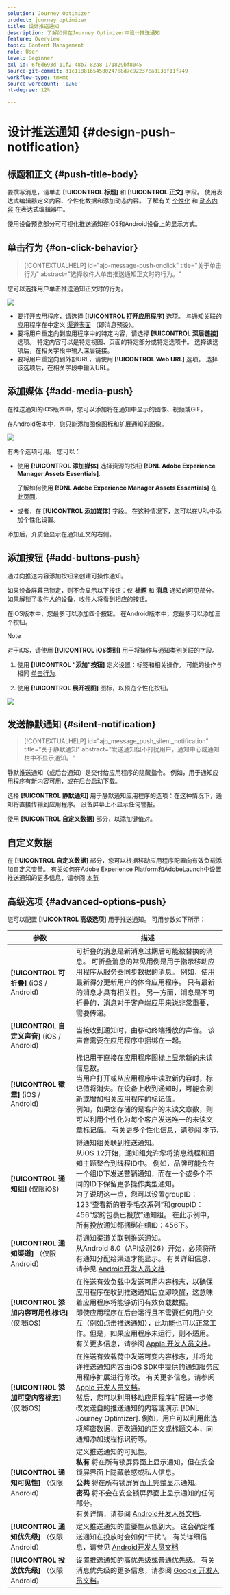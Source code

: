 ```yaml
---
solution: Journey Optimizer
product: journey optimizer
title: 设计推送通知
description: 了解如何在Journey Optimizer中设计推送通知
feature: Overview
topic: Content Management
role: User
level: Beginner
exl-id: 6f6d693d-11f2-48b7-82a8-171829bf8045
source-git-commit: d1c11881654580247e8d7c92237cad130f11f749
workflow-type: tm+mt
source-wordcount: '1260'
ht-degree: 12%

---
```


# 设计推送通知 {#design-push-notification}

## 标题和正文 {#push-title-body}

要撰写消息，请单击 **[!UICONTROL 标题]** 和 **[!UICONTROL 正文]** 字段。 使用表达式编辑器定义内容、个性化数据和添加动态内容。 了解有关 [个性化](../personalization/personalize.md) 和 [动态内容](../personalization/get-started-dynamic-content.md) 在表达式编辑器中。

使用设备预览部分可可视化推送通知在iOS和Android设备上的显示方式。

## 单击行为 {#on-click-behavior}

>[!CONTEXTUALHELP]
>id="ajo-message-push-onclick"
>title="关于单击行为"
>abstract="选择收件人单击推送通知正文时的行为。"

您可以选择用户单击推送通知正文时的行为。

![](assets/title-body-push.png)

* 要打开应用程序，请选择 **[!UICONTROL 打开应用程序]** 选项。 与通知关联的应用程序在中定义 [渠道表面](../configuration/channel-surfaces.md) （即消息预设）。
* 要将用户重定向到应用程序中的特定内容，请选择 **[!UICONTROL 深层链接]** 选项。  特定内容可以是特定视图、页面的特定部分或特定选项卡。 选择该选项后，在相关字段中输入深层链接。
* 要将用户重定向到外部URL，请使用 **[!UICONTROL Web URL]** 选项。 选择该选项后，在相关字段中输入URL。

## 添加媒体 {#add-media-push}

在推送通知的iOS版本中，您可以添加将在通知中显示的图像、视频或GIF。

在Android版本中，您只能添加图像图标和扩展通知的图像。

![](assets/push-config-add-media.png)

有两个选项可用。 您可以：

* 使用 **[!UICONTROL 添加媒体]** 选择资源的按钮 **[!DNL Adobe Experience Manager Assets Essentials]**.

  了解如何使用 **[!DNL Adobe Experience Manager Assets Essentials]** 在 [此页面](../email/assets-essentials.md).

* 或者，在 **[!UICONTROL 添加媒体]** 字段。 在这种情况下，您可以在URL中添加个性化设置。

添加后，介质会显示在通知正文的右侧。

## 添加按钮 {#add-buttons-push}

通过向推送内容添加按钮来创建可操作通知。

如果设备屏幕已锁定，则不会显示以下按钮：仅 **标题** 和 **消息** 通知的可见部分。 如果解锁了收件人的设备，收件人将看到相应的按钮。

在iOS版本中，您最多可以添加四个按钮。 在Android版本中，您最多可以添加三个按钮。

>[!NOTE]
>
>对于iOS，请使用 **[!UICONTROL iOS类别]** 用于将操作与通知类别关联的字段。

1. 使用 **[!UICONTROL “添加”按钮]** 定义设置：标签和相关操作。 可能的操作与相同 [单击行为](#on-click-behavior).

1. 使用 **[!UICONTROL 展开视图]** 图标，以预览个性化按钮。

![](assets/push_buttons.png)

## 发送静默通知 {#silent-notification}

>[!CONTEXTUALHELP]
>id="ajo_message_push_silent_notification"
>title="关于静默通知"
>abstract="发送通知但不打扰用户，通知中心或通知栏中不显示通知。"

静默推送通知（或后台通知）是交付给应用程序的隐藏指令。 例如，用于通知应用程序有新内容可用，或在后台启动下载。

选择 **[!UICONTROL 静默通知]** 用于静默通知应用程序的选项：在这种情况下，通知将直接传输到应用程序。 设备屏幕上不显示任何警报。

使用 **[!UICONTROL 自定义数据]** 部分，以添加键值对。

## 自定义数据

在 **[!UICONTROL 自定义数据]** 部分，您可以根据移动应用程序配置向有效负载添加自定义变量。 有关如何在Adobe Experience Platform和AdobeLaunch中设置推送通知的更多信息，请参阅 [本节](push-gs.md)

## 高级选项 {#advanced-options-push}

您可以配置 **[!UICONTROL 高级选项]** 用于推送通知。 可用参数如下所示：

| 参数 | 描述 |
|---------|---------|
| **[!UICONTROL 可折叠]** (iOS / Android) | 可折叠的消息是新消息过期后可能被替换的消息。 可折叠消息的常见用例是用于指示移动应用程序从服务器同步数据的消息。 例如，使用最新得分更新用户的体育应用程序。 只有最新的消息才具有相关性。 另一方面，消息是不可折叠的，消息对于客户端应用来说非常重要，需要传递。 |
| **[!UICONTROL 自定义声音]** (iOS / Android) | 当接收到通知时，由移动终端播放的声音。 该声音需要在应用程序中捆绑在一起。 |
| **[!UICONTROL 徽章]** (iOS / Android) | 标记用于直接在应用程序图标上显示新的未读信息数。<br/>当用户打开或从应用程序中读取新内容时，标记值将消失。在设备上收到通知时，可能会刷新或增加相关应用程序的标记值。<br/>例如，如果您存储的是客户的未读文章数，则可以利用个性化为每个客户发送唯一的未读文章标记值。 有关更多个性化信息，请参阅 [本节](../personalization/personalize.md). |
| **[!UICONTROL 通知组]**  (仅限iOS) | 将通知组关联到推送通知。<br/>从iOS 12开始，通知组允许您将消息线程和通知主题整合到线程ID中。 例如，品牌可能会在一个组ID下发送营销通知，而在一个或多个不同的ID下保留更多操作类型通知。<br/>为了说明这一点，您可以设置groupID： 123“查看新的春季毛衣系列”和groupID： 456“您的包裹已投放”通知组。 在此示例中，所有投放通知都捆绑在组ID：456下。 |
| **[!UICONTROL 通知渠道]** （仅限Android） | 将通知渠道关联到推送通知。<br/>从Android 8.0（API级别26）开始，必须将所有通知分配给渠道才能显示。 有关详细信息，请参见 [Android开发人员文档](https://developer.android.com/guide/topics/ui/notifiers/notifications#ManageChannels). |
| **[!UICONTROL 添加内容可用性标记]** (仅限iOS) | 在推送有效负载中发送可用内容标志，以确保应用程序在收到推送通知后立即唤醒，这意味着应用程序将能够访问有效负载数据。<br/> 即使应用程序在后台运行且不需要任何用户交互（例如点击推送通知），此功能也可以正常工作。但是，如果应用程序未运行，则不适用。 有关更多信息，请参阅 [Apple 开发人员文档](https://developer.apple.com/library/content/documentation/NetworkingInternet/Conceptual/RemoteNotificationsPG/CreatingtheNotificationPayload.html)。 |
| **[!UICONTROL 添加可变内容标志]** (仅限iOS) | 在推送有效载荷中发送可变内容标志，并将允许推送通知内容由iOS SDK中提供的通知服务应用程序扩展进行修改。 有关更多信息，请参阅 [Apple 开发人员文档](https://developer.apple.com/library/content/documentation/NetworkingInternet/Conceptual/RemoteNotificationsPG/ModifyingNotifications.html)。<br/>然后，您可以利用移动应用程序扩展进一步修改发送自的推送通知的内容或演示 [!DNL Journey Optimizer]. 例如，用户可以利用此选项解密数据，更改通知的正文或标题文本，向通知添加线程标识符等。 |
| **[!UICONTROL 通知可见性]** （仅限Android） | 定义推送通知的可见性。 <br/><b>私有</b> 将在所有锁屏界面上显示通知，但在安全锁屏界面上隐藏敏感或私人信息。 <br/><b>公共</b> 将在所有锁屏界面上完整显示通知。 <br/><b>密码</b> 将不会在安全锁屏界面上显示通知的任何部分。 <br/>有关详情，请参阅 [Android开发人员文档](https://developer.android.com/reference/android/app/Notification). |
| **[!UICONTROL 通知优先级]** （仅限Android） | 定义推送通知的重要性从低到大。 这会确定推送通知在投放时会如何“干扰”。 有关详细信息，请参见 [Android开发人员文档](https://developer.android.com/guide/topics/ui/notifiers/notifications#importance) |
| **[!UICONTROL 投放优先级]** （仅限Android） | 设置推送通知的高优先级或普通优先级。 有关消息优先级的更多信息，请参阅 [Google 开发人员文档](https://firebase.google.com/docs/cloud-messaging/concept-options#setting-the-priority-of-a-message)。 |
